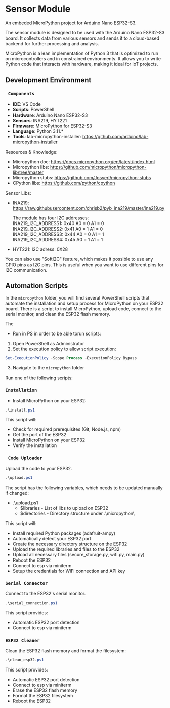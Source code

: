 # Sensor Module
An embeded MicroPython project for Arduino Nano ESP32-S3.

The sensor module is designed to be used with the Arduino Nano ESP32-S3 board. It collects data from various sensors and sends it to a cloud-based backend for further processing and analysis.

MicroPython is a lean implementation of Python 3 that is optimized to run on microcontrollers and in constrained environments. It allows you to write Python code that interacts with hardware, making it ideal for IoT projects.

## Development Environment

### ``` Components```
- **IDE**: VS Code
- **Scripts**: PowerShell
- **Hardware**: Arduino Nano ESP32-S3
- **Sensors**: INA219, HYT221
- **Firmware**: MicroPython for ESP32-S3
- **Language**: Python 3.11.*
- **Tools**: lab-micropython-installer: https://github.com/arduino/lab-micropython-installer

Resources & Knowledge:
- Micropython doc: https://docs.micropython.org/en/latest/index.html
- Micropython libs: https://github.com/micropython/micropython-lib/tree/master
- Micropython stubs: https://github.com/Josverl/micropython-stubs
- CPython libs: https://github.com/python/cpython

Sensor Libs:
- INA219: https://raw.githubusercontent.com/chrisb2/pyb_ina219/master/ina219.py

   The module has four I2C addresses:<br>
   INA219_I2C_ADDRESS1:  0x40   A0 = 0  A1 = 0<br>
   INA219_I2C_ADDRESS2:  0x41   A0 = 1  A1 = 0<br>
   INA219_I2C_ADDRESS3:  0x44   A0 = 0  A1 = 1<br>
   INA219_I2C_ADDRESS4:  0x45   A0 = 1  A1 = 1<br>

- HYT221:
   I2C adress: 0X28

You can also use "SoftI2C" feature, which makes it possible to use any GPIO pins as I2C pins. This is useful when you want to use different pins for I2C communication.

## Automation Scripts
In the `micropython` folder, you will find several PowerShell scripts that automate the installation and setup process for MicroPython on your ESP32 board. There is a script to install MicroPython, upload code, connect to the serial monitor, and clean the ESP32 flash memory.

The


- Run in PS in order to be able torun scripts:

1. Open PowerShell as Administrator
2. Set the execution policy to allow script execution:
```powershell
Set-ExecutionPolicy -Scope Process -ExecutionPolicy Bypass
```
3. Navigate to the `micropython` folder

Run one of the following scripts:

### ```Installation```
- Install MicroPython on your ESP32:

```powershell
.\install.ps1
```
This script will:
- Check for required prerequisites (Git, Node.js, npm)
- Get the port of the ESP32
- Install MicroPython on your ESP32
- Verify the installation

### ``` Code Uploader```
Upload the code to your ESP32.

```powershell
.\upload.ps1
```

The script has the following variables, which needs to be updated manually if changed:
- .\upload.ps1
   - $libraries - List of libs to upload on ESP32
   - $directories - Directory structure under .\micropython\

This script will:
- Install required Python packages (adafruit-ampy)
- Automatically detect your ESP32 port
- Create the necessary directory structure on the ESP32
- Upload the required libraries and files to the ESP32
- Upload all necessary files (secure_storage.py, wifi.py, main.py)
- Reboot the ESP32
- Connect to esp via miniterm
- Setup the credentials for WiFi connection and API key

### ```Serial Connector```
Connect to the ESP32's serial monitor.

```powershell
.\serial_connection.ps1
```
This script provides:
- Automatic ESP32 port detection
- Connect to esp via miniterm

### ```ESP32 Cleaner```
Clean the ESP32 flash memory and format the filesystem:

```powershell
.\clean_esp32.ps1
```
This script provides:
- Automatic ESP32 port detection
- Connect to esp via miniterm
- Erase the ESP32 flash memory
- Format the ESP32 filesystem
- Reboot the ESP32
